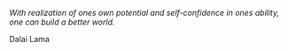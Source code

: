 <i>With realization of ones own potential and self-confidence in ones ability, one can build a better world. </i>

Dalai Lama 